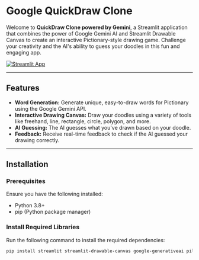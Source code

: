# Google QuickDraw Clone

Welcome to **QuickDraw Clone powered by Gemini**, a Streamlit application that combines the power of Google Gemini AI and Streamlit Drawable Canvas to create an interactive Pictionary-style drawing game. Challenge your creativity and the AI's ability to guess your doodles in this fun and engaging app.

[![Streamlit App](https://static.streamlit.io/badges/streamlit_badge_black_white.svg)](https://quickdraw-clone.streamlit.app/)

---

## Features

- **Word Generation:** Generate unique, easy-to-draw words for Pictionary using the Google Gemini API.
- **Interactive Drawing Canvas:** Draw your doodles using a variety of tools like freehand, line, rectangle, circle, polygon, and more.
- **AI Guessing:** The AI guesses what you've drawn based on your doodle.
- **Feedback:** Receive real-time feedback to check if the AI guessed your drawing correctly.

---

## Installation

### Prerequisites

Ensure you have the following installed:
- Python 3.8+
- pip (Python package manager)

### Install Required Libraries

Run the following command to install the required dependencies:

```bash
pip install streamlit streamlit-drawable-canvas google-generativeai pillow
